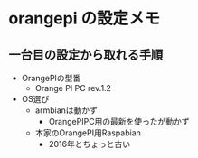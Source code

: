 # orangepi の設定メモ

## 一台目の設定から取れる手順

- OrangePIの型番
  - Orange PI PC rev.1.2
- OS選び
  - armbianは動かず
    - OrangePIPC用の最新を使ったが動かず
  - 本家のOrangePI用Raspabian
    - 2016年とちょっと古い
